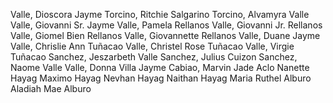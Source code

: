Valle, Dioscora Jayme
Torcino, Ritchie Salgarino
Torcino, Alvamyra Valle
Valle, Giovanni Sr. Jayme
Valle, Pamela Rellanos
Valle, Giovanni Jr. Rellanos
Valle, Giomel Bien Rellanos
Valle, Giovannette Rellanos
Valle, Duane Jayme
Valle, Chrislie Ann Tuñacao
Valle, Christel Rose Tuñacao
Valle, Virgie Tuñacao
Sanchez, Jeszarbeth Valle
Sanchez, Julius Cuizon
Sanchez, Naome Valle
Valle, Donna Villa Jayme
Cabiao, Marvin Jade Aclo
Nanette Hayag
Maximo Hayag
Nevhan Hayag
Naithan Hayag
Maria Ruthel Alburo
Aladiah Mae Alburo
